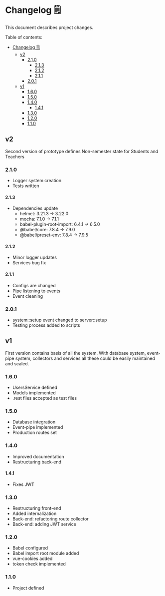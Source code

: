 # Changelog 🗒️

This document describes project changes.

Table of contents:

- [Changelog 🗒️](#changelog-%f0%9f%97%92%ef%b8%8f)
  - [v2](#v2)
    - [2.1.0](#210)
      - [2.1.3](#213)
      - [2.1.2](#212)
      - [2.1.1](#211)
    - [2.0.1](#201)
  - [v1](#v1)
    - [1.6.0](#160)
    - [1.5.0](#150)
    - [1.4.0](#140)
      - [1.4.1](#141)
    - [1.3.0](#130)
    - [1.2.0](#120)
    - [1.1.0](#110)

## v2

Second version of prototype defines Non-semester state for Students and Teachers

### 2.1.0

- Logger system creation
- Tests written

#### 2.1.3

- Dependencies update
  - helmet: 3.21.3 -> 3.22.0
  - mocha: 7.1.0 -> 7.1.1
  - babel-plugin-root-import: 6.4.1 -> 6.5.0
  - @babel/core: 7.8.4 -> 7.9.0
  - @babel/preset-env: 7.8.4 -> 7.9.5

#### 2.1.2

- Minor logger updates
- Services bug fix

#### 2.1.1

- Configs are changed
- Pipe listening to events
- Event cleaning

### 2.0.1

- system::setup event changed to server::setup
- Testing process added to scripts

## v1

First version contains basis of all the system. With database system, event-pipe system, collectors and services all these could be easily maintained and scaled.

### 1.6.0

- UsersService defined
- Models implemented
- .rest files accepted as test files

### 1.5.0

- Database integration
- Event-pipe implemented
- Production routes set

### 1.4.0

- Improved documentation
- Restructuring back-end

#### 1.4.1

- Fixes JWT

### 1.3.0

- Restructuring front-end
- Added internalization
- Back-end: refactoring route collector
- Back-end: adding JWT service

### 1.2.0

- Babel configured
- Babel import root module added
- vue-cookies added
- token check implemented

### 1.1.0

- Project defined
